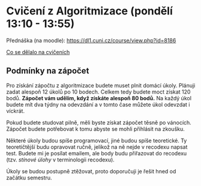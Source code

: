 # Cvičení z Algoritmizace (pondělí 13:10 - 13:55)

Přednáška (na moodle): https://dl1.cuni.cz/course/view.php?id=8186

[Co se dělalo na cvičeních](co-bylo.txt)


## Podmínky na zápočet

Pro získání zápočtu z algoritmizace budete muset plnit domácí úkoly. Plánuji zadat alespoň 12 úkolů po 10 bodech. Celkem tedy budete moct získat 120 bodů. **Zápočet vám udělím, když získáte alespoň 80 bodů.** Na každý úkol budete mít dva týdny na odevzdání a v tomto čase můžete úkol odevzdat i víckrát.

Pokud budete studovat pilně, měli byste získat zápočet těsně po vánocích. Zápočet budete potřebovat k tomu abyste se mohli přihlásit na zkoušku.

Některé úkoly budou spíše programovací, jiné budou spíše teoretické. Ty teoretičtější budu opravovat ručně, jelikož na ně nejde v recodexu napsat test. Budete mi je posílat emailem, ale body budu přiřazovat do recodexu (tzv. *stínové úlohy* v terminologii recodexu).

Úkoly se budou postupně ztěžovat, proto doporučuji je řešit hned od začátku semestru.
